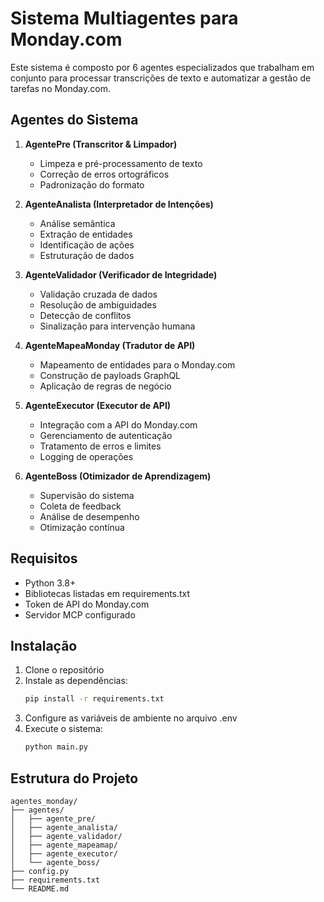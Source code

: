 # Sistema Multiagentes para Monday.com

Este sistema é composto por 6 agentes especializados que trabalham em conjunto para processar transcrições de texto e automatizar a gestão de tarefas no Monday.com.

## Agentes do Sistema

1. **AgentePre (Transcritor & Limpador)**
   - Limpeza e pré-processamento de texto
   - Correção de erros ortográficos
   - Padronização do formato

2. **AgenteAnalista (Interpretador de Intenções)**
   - Análise semântica
   - Extração de entidades
   - Identificação de ações
   - Estruturação de dados

3. **AgenteValidador (Verificador de Integridade)**
   - Validação cruzada de dados
   - Resolução de ambiguidades
   - Detecção de conflitos
   - Sinalização para intervenção humana

4. **AgenteMapeaMonday (Tradutor de API)**
   - Mapeamento de entidades para o Monday.com
   - Construção de payloads GraphQL
   - Aplicação de regras de negócio

5. **AgenteExecutor (Executor de API)**
   - Integração com a API do Monday.com
   - Gerenciamento de autenticação
   - Tratamento de erros e limites
   - Logging de operações

6. **AgenteBoss (Otimizador de Aprendizagem)**
   - Supervisão do sistema
   - Coleta de feedback
   - Análise de desempenho
   - Otimização contínua

## Requisitos

- Python 3.8+
- Bibliotecas listadas em requirements.txt
- Token de API do Monday.com
- Servidor MCP configurado

## Instalação

1. Clone o repositório
2. Instale as dependências:
   ```bash
   pip install -r requirements.txt
   ```
3. Configure as variáveis de ambiente no arquivo .env
4. Execute o sistema:
   ```bash
   python main.py
   ```

## Estrutura do Projeto

```
agentes_monday/
├── agentes/
│   ├── agente_pre/
│   ├── agente_analista/
│   ├── agente_validador/
│   ├── agente_mapeamap/
│   ├── agente_executor/
│   └── agente_boss/
├── config.py
├── requirements.txt
└── README.md
```
